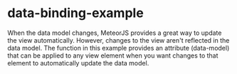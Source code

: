 # data-binding-example
When the data model changes, MeteorJS provides a great way to update the view automatically. However, changes to the view aren't reflected in the data model. The function in this example provides an attribute (data-model) that can be applied to any view element when you want changes to that element to automatically update the data model.
